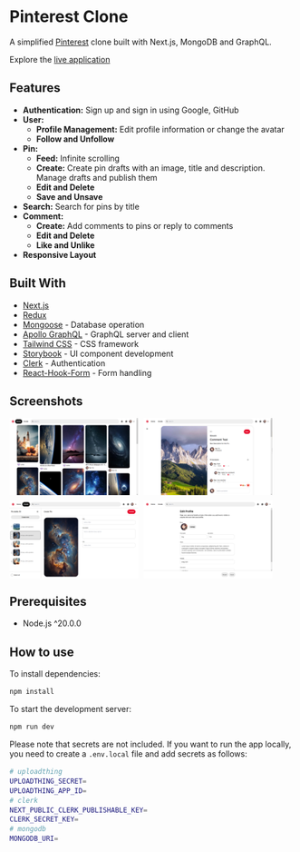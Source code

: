 # Pinterest Clone

A simplified [Pinterest](https://www.pinterest.com/) clone built with Next.js, MongoDB and GraphQL.

Explore the [live application](https://pinterest-eosin-six.vercel.app/)

## Features

- **Authentication:** Sign up and sign in using Google, GitHub
- **User:**
  - **Profile Management:** Edit profile information or change the avatar
  - **Follow and Unfollow**
- **Pin:**
  - **Feed:** Infinite scrolling
  - **Create:** Create pin drafts with an image, title and description. Manage drafts and publish them
  - **Edit and Delete**
  - **Save and Unsave**
- **Search:** Search for pins by title
- **Comment:**
  - **Create:** Add comments to pins or reply to comments
  - **Edit and Delete**
  - **Like and Unlike**
- **Responsive Layout**

## Built With

- [Next.js](https://nextjs.org/)
- [Redux](https://redux.js.org/)
- [Mongoose](https://www.mongodb.com/) - Database operation
- [Apollo GraphQL](https://www.apollographql.com/) - GraphQL server and client
- [Tailwind CSS](https://tailwindcss.com/) - CSS framework
- [Storybook](https://storybook.js.org/) - UI component development
- [Clerk](https://clerk.dev/) - Authentication
- [React-Hook-Form](https://react-hook-form.com/) - Form handling

## Screenshots

<div style="display: flex; flex-wrap: wrap; gap: 10px">
  <img src="./screenshots/home.png" width=45%>
  <img src="./screenshots/pin.png" width=45%>
  <img src="./screenshots/create.png" width=45%>
  <img src="./screenshots/profile.png" width=45%>
</div>

## Prerequisites

- Node.js ^20.0.0

## How to use

To install dependencies:

```sh
npm install
```

To start the development server:

```sh
npm run dev
```

Please note that secrets are not included. If you want to run the app locally, you need to create a `.env.local` file and add secrets as follows:

```sh
# uploadthing
UPLOADTHING_SECRET=
UPLOADTHING_APP_ID=
# clerk
NEXT_PUBLIC_CLERK_PUBLISHABLE_KEY=
CLERK_SECRET_KEY=
# mongodb
MONGODB_URI=
```
